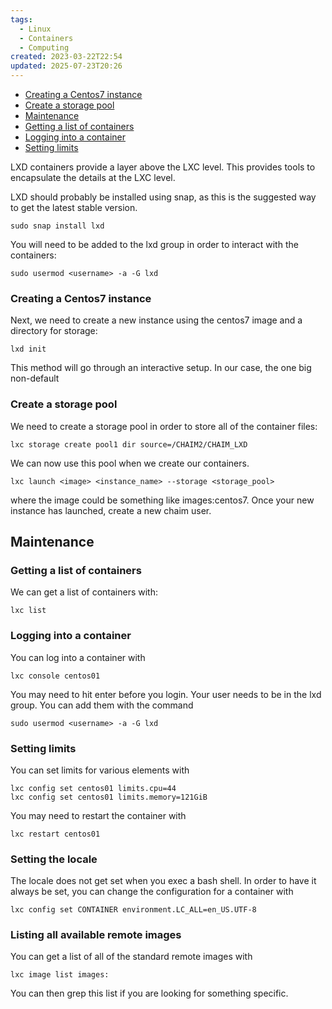```yaml
---
tags:
  - Linux
  - Containers
  - Computing
created: 2023-03-22T22:54
updated: 2025-07-23T20:26
---
```

- [Creating a Centos7 instance](#Creating%20a%20Centos7%20instance)
- [Create a storage pool](#Create%20a%20storage%20pool)
- [Maintenance](#Maintenance)
- [Getting a list of containers](#Maintenance#Getting%20a%20list%20of%20containers)
- [Logging into a container](#Maintenance#Logging%20into%20a%20container)
- [Setting limits](#Maintenance#Setting%20limits)


LXD containers provide a layer above the LXC level. This provides tools to encapsulate the details at the LXC level.

LXD should probably be installed using snap, as this is the suggested way to get the latest stable version.

```
sudo snap install lxd
```

You will need to be added to the lxd group in order to interact with the containers:
```
sudo usermod <username> -a -G lxd
```

### Creating a Centos7 instance
Next, we need to create a new instance using the centos7 image and a directory for storage:
```
lxd init
```
This method will go through an interactive setup. In our case, the one big non-default

### Create a storage pool
We need to create a storage pool in order to store all of the container files:
```
lxc storage create pool1 dir source=/CHAIM2/CHAIM_LXD
```

We can now use this pool when we create our containers.
```
lxc launch <image> <instance_name> --storage <storage_pool>
```

where the image could be something like images:centos7. Once your new instance has launched, create a new chaim user.

## Maintenance
### Getting a list of containers
We can get a list of containers with:
```
lxc list
```
### Logging into a container
You can log into a container with
```
lxc console centos01
```
You may need to hit enter before you login. Your user needs to be in the lxd group. You can add them with the command
```
sudo usermod <username> -a -G lxd
```
### Setting limits
You can set limits for various elements with
```
lxc config set centos01 limits.cpu=44
lxc config set centos01 limits.memory=121GiB
```
You may need to restart the container with
```
lxc restart centos01
```
### Setting the locale
The locale does not get set when you exec a bash shell. In order to have it always be set, you can change the configuration for a container with
```
lxc config set CONTAINER environment.LC_ALL=en_US.UTF-8
```

### Listing all available remote images
You can get a list of all of the standard remote images with
```
lxc image list images:
```
You can then grep this list if you are looking for something specific.
